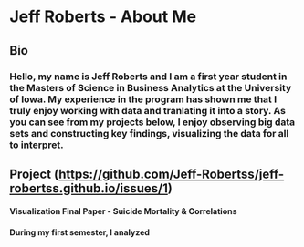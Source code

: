 # Jeff Roberts - About Me

## **Bio**
### Hello, my name is Jeff Roberts and I am a first year student in the Masters of Science in Business Analytics at the University of Iowa. My experience in the program has shown me that I truly enjoy working with data and tranlating it into a story. As you can see from my projects below, I enjoy observing big data sets and constructing key findings, visualizing the data for all to interpret. 



## Project (https://github.com/Jeff-Robertss/jeff-robertss.github.io/issues/1) 
#### **Visualization Final Paper - Suicide Mortality & Correlations**
#### During my first semester, I analyzed

